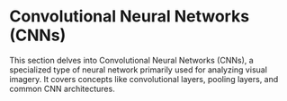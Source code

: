 # Convolutional Neural Networks (CNNs)

This section delves into Convolutional Neural Networks (CNNs), a specialized type of neural network primarily used for analyzing visual imagery. It covers concepts like convolutional layers, pooling layers, and common CNN architectures.
